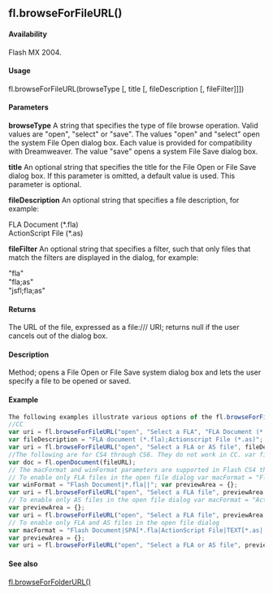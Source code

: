 ## fl.browseForFileURL()

#### Availability

Flash MX 2004.

#### Usage

fl.browseForFileURL(browseType \[, title \[, fileDescription \[, fileFilter\]\]\])

#### Parameters

**browseType** A string that specifies the type of file browse operation. Valid values are "open", "select" or "save". The values "open" and "select" open the system File Open dialog box. Each value is provided for compatibility with Dreamweaver. The value "save" opens a system File Save dialog box.

**title** An optional string that specifies the title for the File Open or File Save dialog box. If this parameter is omitted, a default value is used. This parameter is optional.

**fileDescription** An optional string that specifies a file description, for example:

FLA Document (\*.fla)\
ActionScript File (\*.as)

**fileFilter** An optional string that specifies a filter, such that only files that match the filters are displayed in the dialog, for example:

"fla"\
 "fla;as"\
"jsfl;fla;as"

#### Returns

The URL of the file, expressed as a file:/// URI; returns null if the user cancels out of the dialog box.

#### Description

Method; opens a File Open or File Save system dialog box and lets the user specify a file to be opened or saved.

#### Example

```javascript
The following examples illustrate various options of the fl.browseForFileURL() method:
//CC
var uri = fl.browseForFileURL("open", "Select a FLA", "FLA Document (*.fla)", "fla"); or
var fileDescription = "FLA document (*.fla);Actionscript File (*.as)"; var fileFilter = "fla;as";
var uri = fl.browseForFileURL("open", "Select a FLA or AS file", fileDescription, fileFilter);
//The following are for CS4 through CS6. They do not work in CC. var fileURL = fl.browseForFileURL("open", "Select file");
var doc = fl.openDocument(fileURL);
// The macFormat and winFormat parameters are supported in Flash CS4 through CS6.
// To enable only FLA files in the open file dialog var macFormat = "Flash Document|SPA||";
var winFormat = "Flash Document|*.fla||"; var previewArea = {};
var uri = fl.browseForFileURL("open", "Select a FLA file", previewArea, macFormat, winFormat);
// To enable only AS files in the open file dialog var macFormat = "ActionScript File|TEXT[*.as||"; var winFormat = "ActionScript File|*.as||";
var previewArea = {};
var uri = fl.browseForFileURL("open", "Select a FLA file", previewArea, macFormat, winFormat);
// To enable only FLA and AS files in the open file dialog
var macFormat = "Flash Document|SPA[*.fla|ActionScript File|TEXT[*.as||"; var winFormat = "Flash Document|*.fla|ActionScript File|*.as||";
var previewArea = {};
var uri = fl.browseForFileURL("open", "Select a FLA or AS file", previewArea, macFormat, winFormat);

```
#### See also

[fl.browseForFolderURL()](#fl.browseForFolderURL())

<span id="fl.browseForFolderURL()" class="anchor"></span>
